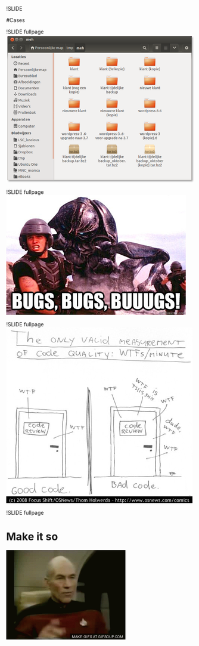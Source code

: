 !SLIDE

#Cases

!SLIDE fullpage
![Poor mans RCS](poormans_rcs.png)

!SLIDE fullpage
![Regression](bugs.jpg)

!SLIDE fullpage
![Accountability](wtfs.jpg)

!SLIDE fullpage
# Make it so
![Make it So](make-it-so-o.gif)

